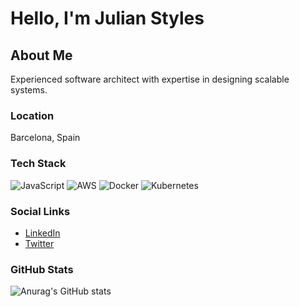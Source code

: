 # Hello, I'm Julian Styles
## About Me
Experienced software architect with expertise in designing scalable systems.
### Location
Barcelona, Spain
### Tech Stack
![JavaScript](https://img.shields.io/badge/JavaScript-F7DF1E?style=for-the-badge&logo=javascript&logoColor=black)
![AWS](https://img.shields.io/badge/AWS-FF9900?style=for-the-badge&logo=amazonaws&logoColor=white)
![Docker](https://img.shields.io/badge/Docker-0099CC?style=for-the-badge&logo=docker&logoColor=white)
![Kubernetes](https://img.shields.io/badge/Kubernetes-326CE5?style=for-the-badge&logo=kubernetes&logoColor=white)
### Social Links
* [LinkedIn](https://linkedin.com/in/julianlux)
* [Twitter](https://x.com/julianlux)
### GitHub Stats

![Anurag's GitHub stats](https://github-readme-stats.vercel.app/api?username=julianlux&show_icons=true&theme=radical)
